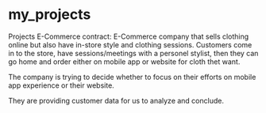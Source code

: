 # my_projects
Projects
E-Commerce contract:
E-Commerce company that sells clothing online but also have in-store style and clothing sessions. Customers come in to the store, have sessions/meetings with a personel stylist, then they can go home and order either on mobile app or website for cloth thet want.

The company is trying to decide whether to focus on their efforts on mobile app experience or their website. 

They are providing customer data for us to analyze and conclude.
